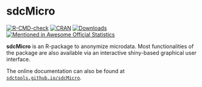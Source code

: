 sdcMicro
========

[![R-CMD-check](https://github.com/sdcTools/sdcMicro/actions/workflows/R-CMD-check.yaml/badge.svg)](https://github.com/sdcTools/sdcMicro/actions/workflows/R-CMD-check.yaml)
[![CRAN](http://www.r-pkg.org/badges/version/sdcMicro)](https://CRAN.R-project.org/package=sdcMicro)
[![Downloads](http://cranlogs.r-pkg.org/badges/sdcMicro)](https://CRAN.R-project.org/package=sdcMicro)
[![Mentioned in Awesome Official Statistics ](https://awesome.re/mentioned-badge.svg)](https://github.com/SNStatComp/awesome-official-statistics-software)


**sdcMicro** is an R-package to anonymize microdata. Most functionalities of the package are also available via an interactive shiny-based graphical user interface.

The online documentation can also be found at [`sdctools.github.io/sdcMicro`](https://sdctools.github.io/sdcMicro/index.html).
